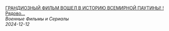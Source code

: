 <!--2024-12-12 12:00:48-->
<div class="yb">
  <a class="nodecor" href="/posts.html?filmy/grandioznyj_film_voshel_v_istoriju_vsemirnoj_pautiny_ryadovoj_cheerin">
    <img class="preview" data-videoid="YBGDY2p4F9E" src="https://i2.ytimg.com/vi/YBGDY2p4F9E/hqdefault.jpg" align="middle" alt="">
  </a>
  <div class="inlbl text">
    <a class="nodecor" href="/posts.html?filmy/grandioznyj_film_voshel_v_istoriju_vsemirnoj_pautiny_ryadovoj_cheerin">ГРАНДИОЗНЫЙ ФИЛЬМ ВОШЕЛ В ИСТОРИЮ ВСЕМИРНОЙ ПАУТИНЫ! !Рядово...</a><br>
    <i class="smaller2">Военные Фильмы и Сериалы</i><br>
    <i class="smaller3">2024-12-12</i>
  </div>
</div>
